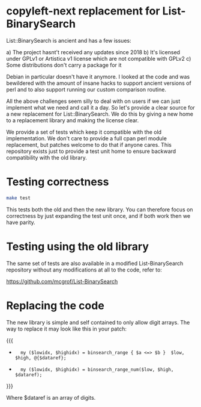 copyleft-next replacement for List-BinarySearch
===============================================

List::BinarySearch is ancient and has a few issues:

  a) The project hasnt't received any updates since 2018
  b) It's licensed under GPLv1 or Artistica v1 license which are
     not compatible with GPLv2
  c) Some distributions don't carry a package for it

Debian in particular doesn't have it anymore. I looked at the code
and was bewildered with the amount of insane hacks to support ancient
versions of perl and to also support running our custom comparison
routine.

All the above challenges seem silly to deal with on users if we can
just implement what we need and call it a day. So let's provide a clear
source for a new replacement for List::BinarySearch. We do this by
giving a new home to a replacement library and making the license clear.

We provide a set of tests which keep it compatible with the old implementation.
We don't care to provide a full cpan perl module replacement, but patches
welcome to do that if anyone cares. This repository exists just to provide a
test unit home to ensure backward compatibility with the old library.

Testing correctness
===================

```bash
make test
```

This tests both the old and then the new library. You can therefore focus on
correctness by just expanding the test unit once, and if both work then we have
parity.

Testing using the old library
=============================

The same set of tests are also available in a modified List-BinarySearch
repository without any modifications at all to the code, refer to:

https://github.com/mcgrof/List-BinarySearch

Replacing the code
==================

The new library is simple and self contained to only allow digit arrays.
The way to replace it may look like this in your patch:

{{{
-       my ($lowidx, $highidx) = binsearch_range { $a <=> $b }  $low, $high, @{$dataref};
+       my ($lowidx, $highidx) = binsearch_range_num($low, $high, $dataref);
}}}

Where $dataref is an array of digits.
